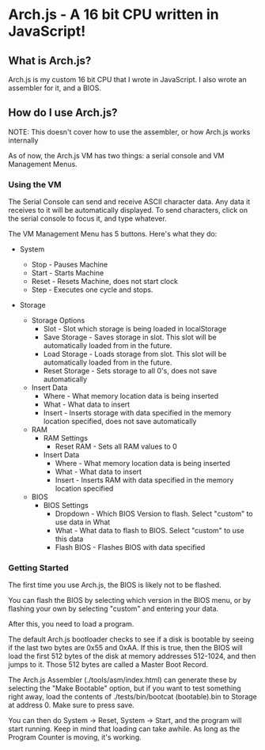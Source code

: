 # Arch.js - A 16 bit CPU written in JavaScript!
## What is Arch.js?
Arch.js is my custom 16 bit CPU that I wrote in JavaScript.
I also wrote an assembler for it, and a BIOS.

## How do I use Arch.js?
NOTE: This doesn't cover how to use the assembler, or how Arch.js works internally

As of now, the Arch.js VM has two things: a serial console and VM Management Menus.

### Using the VM

The Serial Console can send and receive ASCII character data. Any data it receives to it will be automatically displayed. To send characters, click on the serial console to focus it, and type whatever.

The VM Management Menu has 5 buttons.
Here's what they do:
* System
    * Stop - Pauses Machine
    * Start - Starts Machine
    * Reset - Resets Machine, does not start clock
    * Step - Executes one cycle and stops.

* Storage
    * Storage Options
        * Slot - Slot which storage is being loaded in localStorage
        * Save Storage - Saves storage in slot. This slot will be automatically loaded from in the future.
        * Load Storage - Loads storage from slot. This slot will be automatically loaded from in the future.
        * Reset Storage - Sets storage to all 0's, does not save automatically
    * Insert Data
        * Where - What memory location data is being inserted
        * What - What data to insert
        * Insert - Inserts storage with data specified in the memory location specified, does not save automatically
    * RAM
        * RAM Settings
            * Reset RAM - Sets all RAM values to 0
        * Insert Data
            * Where - What memory location data is being inserted
            * What - What data to insert
            * Insert - Inserts RAM with data specified in the memory location specified
    * BIOS
        * BIOS Settings
            * Dropdown - Which BIOS Version to flash. Select "custom" to use data in What
            * What - What data to flash to BIOS. Select "custom" to use this data
            * Flash BIOS - Flashes BIOS with data specified

### Getting Started

The first time you use Arch.js, the BIOS is likely not to be flashed.

You can flash the BIOS by selecting which version in the BIOS menu, or by flashing your own by selecting "custom" and entering your data.

After this, you need to load a program.

The default Arch.js bootloader checks to see if a disk is bootable by seeing if the last two bytes are 0x55 and 0xAA. If this is true, then the BIOS will load the first 512 bytes of the disk at memory addresses 512-1024, and then jumps to it. Those 512 bytes are called a Master Boot Record.

The Arch.js Assembler (./tools/asm/index.html) can generate these by selecting the "Make Bootable" option, but if you want to test something right away, load the contents of ./tests/bin/bootcat (bootable).bin to Storage at address 0. Make sure to press save.

You can then do System -> Reset, System -> Start, and the program will start running.
Keep in mind that loading can take awhile. As long as the Program Counter is moving, it's working.